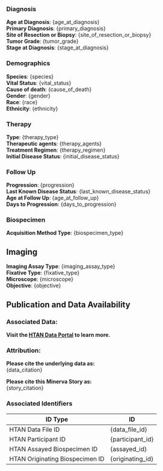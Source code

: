 ### Diagnosis

**Age at Diagnosis**: {age_at_diagnosis}  
**Primary Diagnosis**: {primary_diagnosis}  
**Site of Resection or Biopsy**: {site_of_resection_or_biopsy}  
**Tumor Grade**: {tumor_grade}  
**Stage at Diagnosis**: {stage_at_diagnosis}

### Demographics

**Species**: {species}  
**Vital Status**: {vital_status}  
**Cause of death**: {cause_of_death}  
**Gender**: {gender}  
**Race**: {race}  
**Ethnicity**: {ethnicity}

### Therapy

**Type**: {therapy_type}  
**Therapeutic agents**: {therapy_agents}  
**Treatment Regimen**: {therapy_regimen}  
**Initial Disease Status**: {initial_disease_status}

### Follow Up

**Progression**: {progression}  
**Last Known Disease Status**: {last_known_disease_status}  
**Age at Follow Up**: {age_at_follow_up}  
**Days to Progression**: {days_to_progression}

### Biospecimen

**Acquisition Method Type**: {biospecimen_type}

## Imaging

**Imaging Assay Type**: {imaging_assay_type}  
**Fixative Type**: {fixative_type}  
**Microscope**: {microscope}  
**Objective**: {objective}

## Publication and Data Availability

### Associated Data:

**Visit the [HTAN Data Portal](data.humantumoratlas.org) to learn more.**

### Attribution:

**Please cite the underlying data as:**  
{data_citation}

**Please cite this Minerva Story as:**  
{story_citation}

### Associated Identifiers

| ID Type                         | ID               |
| ------------------------------- | ---------------- |
| HTAN Data File ID               | {data_file_id}   |
| HTAN Participant ID             | {participant_id} |
| HTAN Assayed Biospecimen ID     | {assayed_id}     |
| HTAN Originating Biospecimen ID | {originating_id} |
